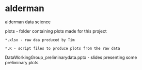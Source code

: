 # alderman
alderman data science

plots - folder containing plots made for this project

`*.xlsx - raw daa produced by Tim`

`*.R - script files to produce plots from the raw data`

DataWorkingGroup_preliminarydata.pptx - slides presenting some preliminary plots
